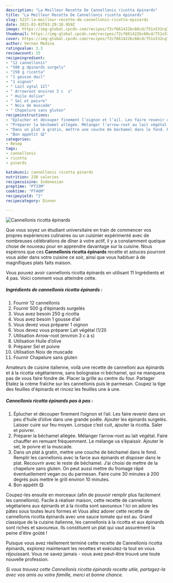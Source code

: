 ```yaml
---
description: "La Meilleur Recette De Cannellonis ricotta épinards"
title: "La Meilleur Recette De Cannellonis ricotta épinards"
slug: 5237-la-meilleur-recette-de-cannellonis-ricotta-epinards
date: 2021-01-03T03:29:10.959Z
image: https://img-global.cpcdn.com/recipes/f2cf661422bc68cd/751x532cq70/cannellonis-ricotta-epinards-photo-principale-de-la-recette.jpg
thumbnail: https://img-global.cpcdn.com/recipes/f2cf661422bc68cd/751x532cq70/cannellonis-ricotta-epinards-photo-principale-de-la-recette.jpg
cover: https://img-global.cpcdn.com/recipes/f2cf661422bc68cd/751x532cq70/cannellonis-ricotta-epinards-photo-principale-de-la-recette.jpg
author: Vernon Medina
ratingvalue: 3.3
reviewcount: 15
recipeingredient:
- "12 cannellonis"
- "500 g dpinards surgels"
- "250 g ricotta"
- "1 gousse dail"
- "1 oignon"
- " Lait vgtal 12l"
- " Arrowroot environ 3 c  s"
- " Huile dolive"
- " Sel et poivre"
- " Noix de muscade"
- " Chapelure sans gluten"
recipeinstructions:
- "Éplucher et découper finement l’oignon et l’ail. Les faire revenir dans un peu d’huile d’olive dans une grande poêle. Ajouter les épinards surgelés. Laisser cuire sur feu moyen. Lorsque c’est cuit, ajouter la ricotta. Saler et poivrer."
- "Préparer la béchamel allégée. Mélanger l’arrow-root au lait végétal. Faire chauffer en remuant fréquemment. Le mélange va s’épaissir. Ajouter le sel, le poivre et la muscade."
- "Dans un plat à gratin, mettre une couche de béchamel dans le fond. Remplir les cannellonis avec la farce aux épinards et disposer dans le plat. Recouvrir avec le reste de béchamel. J’ai choisi de mettre de la chapelure sans gluten. On peut aussi mettre du fromage râpé éventuellement vegan ou du parmesan. Faire cuire 30 minutes à 200 degrés puis mettre le grill environ 10 minutes."
- "Bon appétit 😋"
categories:
- Resep
tags:
- cannellonis
- ricotta
- pinards

katakunci: cannellonis ricotta pinards 
nutrition: 238 calories
recipecuisine: Indonesian
preptime: "PT33M"
cooktime: "PT46M"
recipeyield: "2"
recipecategory: Dinner

---
```



![Cannellonis ricotta épinards](https://img-global.cpcdn.com/recipes/f2cf661422bc68cd/751x532cq70/cannellonis-ricotta-epinards-photo-principale-de-la-recette.jpg)

Que vous soyez un étudiant universitaire en train de commencer vos propres expériences culinaires ou un cuisinier expérimenté avec de nombreuses célébrations de dîner à votre actif, il y a constamment quelque chose de nouveau pour en apprendre davantage sur la cuisine. Nous espérons que ces <strong> Cannellonis ricotta épinards </strong> recette et astuces pourront vous aider dans votre cuisine ce soir, ainsi que vous habituer à de magnifiques plats faits maison.

<!--inarticleads1-->

Vous pouvez avoir cannellonis ricotta épinards en utilisant 11 Ingrédients et 4 pas. Voici comment vous atteindre cette.

##### Ingrédients de cannellonis ricotta épinards :

1. Fournir 12 cannellonis
1. Fournir 500 g d’épinards surgelés
1. Vous avez besoin 250 g ricotta
1. Vous avez besoin 1 gousse d’ail
1. Vous devez vous préparer 1 oignon
1. Vous devez vous préparer  Lait végétal (1/2l)
1. Utilisation  Arrow-root (environ 3 c à s)
1. Utilisation  Huile d’olive
1. Préparer  Sel et poivre
1. Utilisation  Noix de muscade
1. Fournir  Chapelure sans gluten


Amateurs de cuisine italienne, voilà une recette de cannelloni aux épinards et à la ricotta végétarienne, sans bolognaise ni béchamel, qui ne manquera pas de vous faire fondre de. Placer la grille au centre du four. Partager Etalez la crème fraîche sur les cannellonis puis le parmesan. Coupez la tige des feuilles d&#39;épinards et rincez les feuilles une à une. 

<!--inarticleads2-->

##### Cannellonis ricotta épinards pas à pas :

1. Éplucher et découper finement l’oignon et l’ail. Les faire revenir dans un peu d’huile d’olive dans une grande poêle. Ajouter les épinards surgelés. Laisser cuire sur feu moyen. Lorsque c’est cuit, ajouter la ricotta. Saler et poivrer.
1. Préparer la béchamel allégée. Mélanger l’arrow-root au lait végétal. Faire chauffer en remuant fréquemment. Le mélange va s’épaissir. Ajouter le sel, le poivre et la muscade.
1. Dans un plat à gratin, mettre une couche de béchamel dans le fond. Remplir les cannellonis avec la farce aux épinards et disposer dans le plat. Recouvrir avec le reste de béchamel. J’ai choisi de mettre de la chapelure sans gluten. On peut aussi mettre du fromage râpé éventuellement vegan ou du parmesan. Faire cuire 30 minutes à 200 degrés puis mettre le grill environ 10 minutes.
1. Bon appétit 😋


Coupez-les ensuite en morceaux (afin de pouvoir remplir plus facilement les cannellonis). Facile à réaliser maison, cette recette de cannellonis végétariens aux épinards et à la ricotta sont savoureux ! Ici on adore les pâtes sous toutes leurs formes et Vous allez adorer cette recette de cannellonis ricotta épinards avec une sauce tomate qui est au. Grand classique de la cuisine italienne, les cannellonis à la ricotta et aux épinards sont riches et savoureux. Ils constituent un plat qui vaut assurément la peine d&#39;être goûté ! 

<!--inarticleads1-->

<p>
Puisque vous avez réellement terminé cette recette de Cannellonis ricotta épinards, explorez maintenant les recettes et exécutez-la tout en vous réjouissant. Vous ne savez jamais - vous avez peut-être trouvé une toute nouvelle profession.
</p>

<p>
<i>Si vous trouvez cette Cannellonis ricotta épinards recette utile, partagez-la avec vos amis ou votre famille, merci et bonne chance.</i>
</p>
